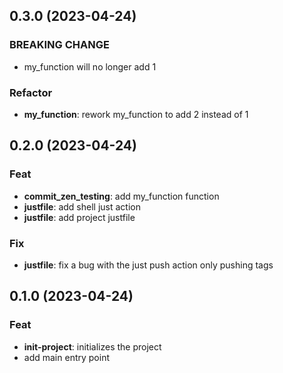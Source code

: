 ## 0.3.0 (2023-04-24)

### BREAKING CHANGE

- my_function will no longer add 1

### Refactor

- **my_function**: rework my_function to add 2 instead of 1

## 0.2.0 (2023-04-24)

### Feat

- **commit_zen_testing**: add my_function function
- **justfile**: add shell just action
- **justfile**: add project justfile

### Fix

- **justfile**: fix a bug with the just push action only pushing tags

## 0.1.0 (2023-04-24)

### Feat

- **init-project**: initializes the project
- add main entry point
